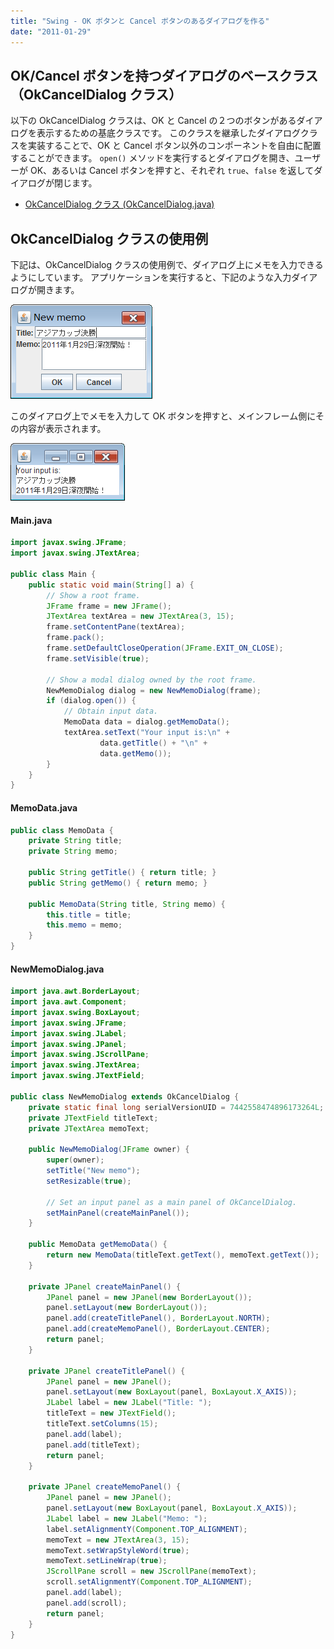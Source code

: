 ```yaml
---
title: "Swing - OK ボタンと Cancel ボタンのあるダイアログを作る"
date: "2011-01-29"
---
```



OK/Cancel ボタンを持つダイアログのベースクラス（OkCancelDialog クラス）
----

以下の OkCancelDialog クラスは、OK と Cancel の２つのボタンがあるダイアログを表示するための基底クラスです。
このクラスを継承したダイアログクラスを実装することで、OK と Cancel ボタン以外のコンポーネントを自由に配置することができます。
`open()` メソッドを実行するとダイアログを開き、ユーザーが OK、あるいは Cancel ボタンを押すと、それぞれ `true`、`false` を返してダイアログが閉じます。

- [OkCancelDialog クラス (OkCancelDialog.java)](./OkCancelDialog.java)


OkCancelDialog クラスの使用例
----

下記は、OkCancelDialog クラスの使用例で、ダイアログ上にメモを入力できるようにしています。
アプリケーションを実行すると、下記のような入力ダイアログが開きます。

![./ok-cancel-dialog1.png](./ok-cancel-dialog1.png)

このダイアログ上でメモを入力して OK ボタンを押すと、メインフレーム側にその内容が表示されます。

![./ok-cancel-dialog2.png](./ok-cancel-dialog2.png)

#### Main.java

~~~ java
import javax.swing.JFrame;
import javax.swing.JTextArea;

public class Main {
    public static void main(String[] a) {
        // Show a root frame.
        JFrame frame = new JFrame();
        JTextArea textArea = new JTextArea(3, 15);
        frame.setContentPane(textArea);
        frame.pack();
        frame.setDefaultCloseOperation(JFrame.EXIT_ON_CLOSE);
        frame.setVisible(true);

        // Show a modal dialog owned by the root frame.
        NewMemoDialog dialog = new NewMemoDialog(frame);
        if (dialog.open()) {
            // Obtain input data.
            MemoData data = dialog.getMemoData();
            textArea.setText("Your input is:\n" +
                    data.getTitle() + "\n" +
                    data.getMemo());
        }
    }
}
~~~

#### MemoData.java

~~~ java
public class MemoData {
    private String title;
    private String memo;

    public String getTitle() { return title; }
    public String getMemo() { return memo; }

    public MemoData(String title, String memo) {
        this.title = title;
        this.memo = memo;
    }
}
~~~

#### NewMemoDialog.java

~~~ java
import java.awt.BorderLayout;
import java.awt.Component;
import javax.swing.BoxLayout;
import javax.swing.JFrame;
import javax.swing.JLabel;
import javax.swing.JPanel;
import javax.swing.JScrollPane;
import javax.swing.JTextArea;
import javax.swing.JTextField;

public class NewMemoDialog extends OkCancelDialog {
    private static final long serialVersionUID = 7442558474896173264L;
    private JTextField titleText;
    private JTextArea memoText;

    public NewMemoDialog(JFrame owner) {
        super(owner);
        setTitle("New memo");
        setResizable(true);

        // Set an input panel as a main panel of OkCancelDialog.
        setMainPanel(createMainPanel());
    }

    public MemoData getMemoData() {
        return new MemoData(titleText.getText(), memoText.getText());
    }

    private JPanel createMainPanel() {
        JPanel panel = new JPanel(new BorderLayout());
        panel.setLayout(new BorderLayout());
        panel.add(createTitlePanel(), BorderLayout.NORTH);
        panel.add(createMemoPanel(), BorderLayout.CENTER);
        return panel;
    }

    private JPanel createTitlePanel() {
        JPanel panel = new JPanel();
        panel.setLayout(new BoxLayout(panel, BoxLayout.X_AXIS));
        JLabel label = new JLabel("Title: ");
        titleText = new JTextField();
        titleText.setColumns(15);
        panel.add(label);
        panel.add(titleText);
        return panel;
    }

    private JPanel createMemoPanel() {
        JPanel panel = new JPanel();
        panel.setLayout(new BoxLayout(panel, BoxLayout.X_AXIS));
        JLabel label = new JLabel("Memo: ");
        label.setAlignmentY(Component.TOP_ALIGNMENT);
        memoText = new JTextArea(3, 15);
        memoText.setWrapStyleWord(true);
        memoText.setLineWrap(true);
        JScrollPane scroll = new JScrollPane(memoText);
        scroll.setAlignmentY(Component.TOP_ALIGNMENT);
        panel.add(label);
        panel.add(scroll);
        return panel;
    }
}
~~~

